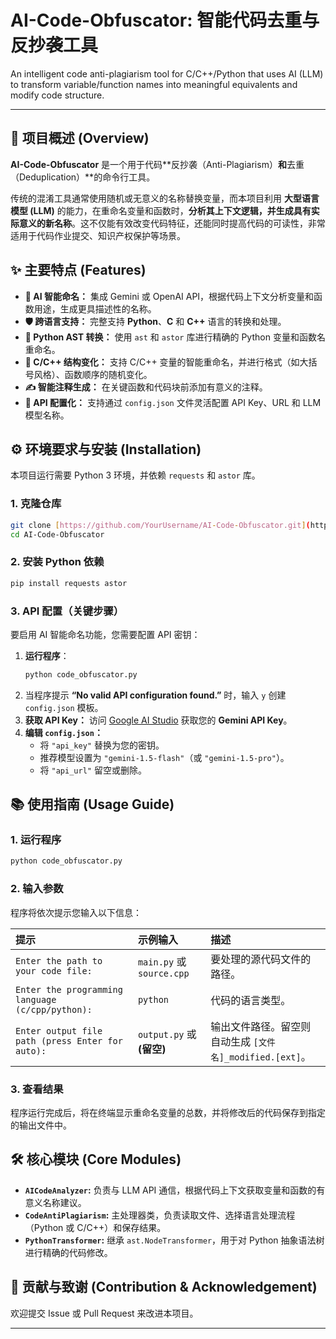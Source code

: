 # AI-Code-Obfuscator: 智能代码去重与反抄袭工具
An intelligent code anti-plagiarism tool for C/C++/Python that uses AI (LLM) to transform variable/function names into meaningful equivalents and modify code structure.

---

## 🚀 项目概述 (Overview)

**AI-Code-Obfuscator** 是一个用于代码**反抄袭（Anti-Plagiarism）**和**去重（Deduplication）**的命令行工具。

传统的混淆工具通常使用随机或无意义的名称替换变量，而本项目利用 **大型语言模型 (LLM)** 的能力，在重命名变量和函数时，**分析其上下文逻辑，并生成具有实际意义的新名称**。这不仅能有效改变代码特征，还能同时提高代码的可读性，非常适用于代码作业提交、知识产权保护等场景。

## ✨ 主要特点 (Features)

* **🧠 AI 智能命名：** 集成 Gemini 或 OpenAI API，根据代码上下文分析变量和函数用途，生成更具描述性的名称。
* **🛡️ 跨语言支持：** 完整支持 **Python**、**C** 和 **C++** 语言的转换和处理。
* **🐍 Python AST 转换：** 使用 `ast` 和 `astor` 库进行精确的 Python 变量和函数名重命名。
* **🧱 C/C++ 结构变化：** 支持 C/C++ 变量的智能重命名，并进行格式（如大括号风格）、函数顺序的随机变化。
* **✍️ 智能注释生成：** 在关键函数和代码块前添加有意义的注释。
* **🔑 API 配置化：** 支持通过 `config.json` 文件灵活配置 API Key、URL 和 LLM 模型名称。

## ⚙️ 环境要求与安装 (Installation)

本项目运行需要 Python 3 环境，并依赖 `requests` 和 `astor` 库。

### 1. 克隆仓库

```bash
git clone [https://github.com/YourUsername/AI-Code-Obfuscator.git](https://github.com/YourUsername/AI-Code-Obfuscator.git)
cd AI-Code-Obfuscator
````

### 2\. 安装 Python 依赖

```bash
pip install requests astor
```

### 3\. API 配置（关键步骤）

要启用 AI 智能命名功能，您需要配置 API 密钥：

1.  **运行程序**：
    ```bash
    python code_obfuscator.py
    ```
2.  当程序提示 **“No valid API configuration found.”** 时，输入 `y` 创建 `config.json` 模板。
3.  **获取 API Key：** 访问 [Google AI Studio](https://makersuite.google.com/app/apikey) 获取您的 **Gemini API Key**。
4.  **编辑 `config.json`：**
      * 将 `"api_key"` 替换为您的密钥。
      * 推荐模型设置为 `"gemini-1.5-flash"`（或 `"gemini-1.5-pro"`）。
      * 将 `"api_url"` 留空或删除。

## 📚 使用指南 (Usage Guide)

### 1\. 运行程序

```bash
python code_obfuscator.py
```

### 2\. 输入参数

程序将依次提示您输入以下信息：

| 提示 | 示例输入 | 描述 |
| :--- | :--- | :--- |
| `Enter the path to your code file:` | `main.py` 或 `source.cpp` | 要处理的源代码文件的路径。 |
| `Enter the programming language (c/cpp/python):` | `python` | 代码的语言类型。 |
| `Enter output file path (press Enter for auto):` | `output.py` 或 **(留空)** | 输出文件路径。留空则自动生成 `[文件名]_modified.[ext]`。 |

### 3\. 查看结果

程序运行完成后，将在终端显示重命名变量的总数，并将修改后的代码保存到指定的输出文件中。

## 🛠️ 核心模块 (Core Modules)

  * **`AICodeAnalyzer`:** 负责与 LLM API 通信，根据代码上下文获取变量和函数的有意义名称建议。
  * **`CodeAntiPlagiarism`:** 主处理器类，负责读取文件、选择语言处理流程（Python 或 C/C++）和保存结果。
  * **`PythonTransformer`:** 继承 `ast.NodeTransformer`，用于对 Python 抽象语法树进行精确的代码修改。

## 🤝 贡献与致谢 (Contribution & Acknowledgement)

欢迎提交 Issue 或 Pull Request 来改进本项目。

-----
